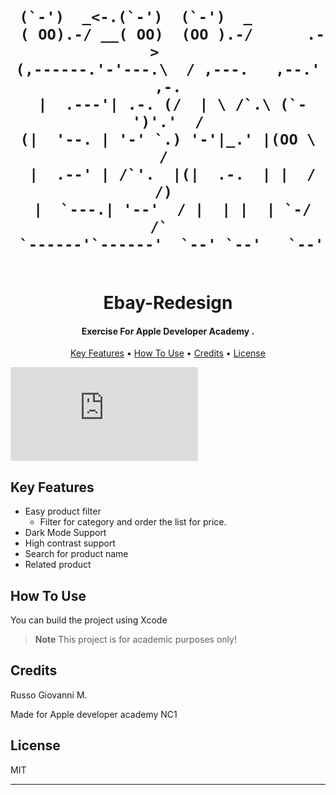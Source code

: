 
<h1 align="center">
  <br>


     (`-')  _<-.(`-')  (`-')  _            
     ( OO).-/ __( OO)  (OO ).-/      .->   
    (,------.'-'---.\  / ,---.   ,--.'  ,-.
     |  .---'| .-. (/  | \ /`.\ (`-')'.'  /
    (|  '--. | '-' `.) '-'|_.' |(OO \    / 
     |  .--' | /`'.  |(|  .-.  | |  /   /) 
     |  `---.| '--'  / |  | |  | `-/   /`  
     `------'`------'  `--' `--'   `--'    



<br>
  Ebay-Redesign
  <br>
</h1>

<h4 align="center">Exercise For Apple Developer Academy
.</h4>


<p align="center">
  <a href="#key-features">Key Features</a> •
  <a href="#how-to-use">How To Use</a> •
  <a href="#credits">Credits</a> •
  <a href="#license">License</a>
</p>

![NC1_App_of_the_Day_Template 2.0.pdf](https://github.com/turangarusso/LegionLauncher/files/10252206/NC1_App_of_the_Day_Template.2.0.pdf)


## Key Features

* Easy product filter
  - Filter for category and order the list for price.
* Dark Mode Support
* High contrast support
* Search for product name
* Related product


## How To Use

You can build the project using Xcode

> **Note**
> This project is for academic purposes only!


## Credits

Russo Giovanni M.

Made for Apple developer academy NC1

## License

MIT

---


